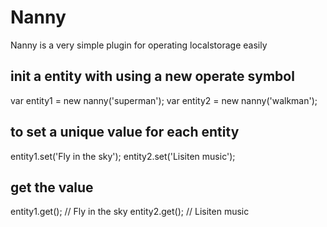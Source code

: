 # Nanny
Nanny is a very simple plugin for operating localstorage easily

## init a entity with using a new operate symbol
var entity1 = new nanny('superman');
var entity2 = new nanny('walkman');

## to set a unique value for each entity
entity1.set('Fly in the sky');
entity2.set('Lisiten music');

## get the value
entity1.get();      // Fly in the sky
entity2.get();      // Lisiten music
